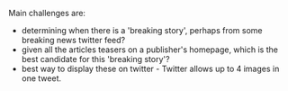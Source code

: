 Main challenges are:

- determining when there is a 'breaking story', perhaps from some breaking news twitter feed?
- given all the articles teasers on a publisher's homepage, which is the best candidate for this 'breaking story'?
- best way to display these on twitter - Twitter allows up to 4 images in one tweet.

